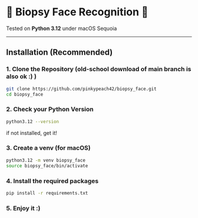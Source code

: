 # 🧠 Biopsy Face Recognition 🧠 

Tested on **Python 3.12** under macOS Sequoia

---

## Installation (Recommended) 

### 1. Clone the Repository (old-school download of main branch is also ok :) )

```bash
git clone https://github.com/pinkypeach42/biopsy_face.git
cd biopsy_face
```

### 2. Check your Python Version

```bash
python3.12 --version
```

if not installed, get it!

### 3. Create a venv (for macOS)

```bash
python3.12 -m venv biopsy_face
source biopsy_face/bin/activate
```

### 4. Install the required packages

```bash
pip install -r requirements.txt
```

### 5. Enjoy it :)
